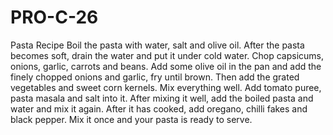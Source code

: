 # PRO-C-26
Pasta Recipe
Boil the pasta with water, salt and olive oil. After the pasta becomes soft, drain the water and put it under cold water. Chop capsicums, onions, garlic, carrots and beans. Add some olive oil in the pan and add the finely chopped onions and garlic, fry until brown. Then add the grated vegetables and sweet corn kernels. Mix everything well. Add tomato puree, pasta masala and salt into it. After mixing it well,  add the boiled pasta and water and mix it again. After it has cooked, add oregano, chilli fakes and black pepper. Mix it once and your pasta is ready to serve.
